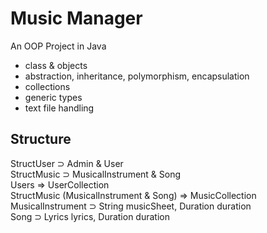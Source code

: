 # Music Manager
An OOP Project in Java

- class & objects
- abstraction, inheritance, polymorphism, encapsulation
- collections
- generic types
- text file handling 

## Structure
StructUser ⊃ Admin & User <br>
StructMusic ⊃ MusicalInstrument & Song <br>
Users => UserCollection <br>
StructMusic (MusicalInstrument & Song) => MusicCollection <br>
MusicalInstrument ⊃ String musicSheet, Duration duration <br>
Song ⊃ Lyrics lyrics, Duration duration
